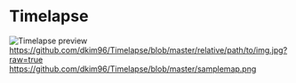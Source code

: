 # Timelapse
![Timelapse preview](/samplemap.png?raw=true "Optional Title")
https://github.com/dkim96/Timelapse/blob/master/relative/path/to/img.jpg?raw=true
https://github.com/dkim96/Timelapse/blob/master/samplemap.png

